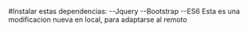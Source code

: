 #Instalar estas dependencias:
--Jquery
--Bootstrap
--ES6
Esta es una modificacion nueva en local, para adaptarse al remoto
